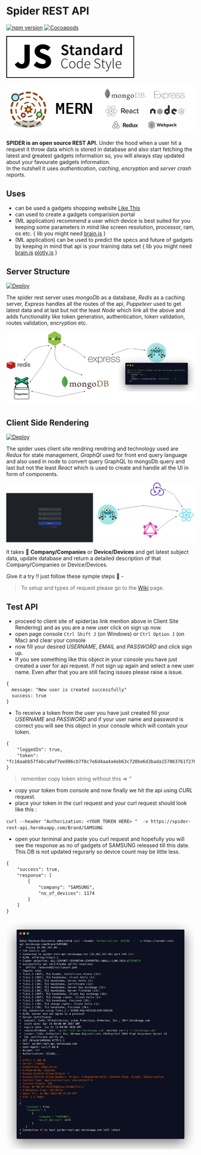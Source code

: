 # Spider REST API

[![npm version](https://badge.fury.io/js/express.svg)](https://badge.fury.io/js/express)
[![Cocoapods](https://img.shields.io/badge/license-MIT-green.svg)](http://doge.mit-license.org)

[![js-standard-style](Examples/badge.svg)](https://github.com/feross/standard)

<!-- [![trello](Examples/trello.png)](https://trello.com/b/Ac41C6HN/standalone-algorithm-visualizer)
[![Github-pages](Examples/github_pages.png)](https://omkarnath1123.github.io/Profiler/) -->

<img src="Examples/mern.png" alt="Stack" />

<b>SPIDER is an open source REST API.</b> Under the hood when a user hit a request it throw data which is stored in database and also start fetching the latest and greatest gadgets information so, you will always stay updated about your favourate gadgets information. <br>
In the nutshell it uses _authentication_, _caching_, _encryption_ and _server crash reports_.
<br>

## Uses

- can be used a gadgets shopping website [Like This](https://github.com/omkarnath1123/My-Awesome-Shop)
- can used to create a gadgets comparision portal
- (ML application) recommend a user which device is best suited for you keeping some parameters in mind like screen resolution, processor, ram, os etc. { lib you might need [brain.js](https://github.com/BrainJS/brain.js) }
- (ML application) can be used to predict the specs and future of gadgets by keeping in mind that api is your training data set { lib you might need [brain.js](https://github.com/BrainJS/brain.js) [plotly.js](https://plot.ly/javascript/) }

## Server Structure
[![Deploy](https://www.herokucdn.com/deploy/button.png)](http://spider-rest-api.herokuapp.com/Brands)

The spider rest server uses _mongoDb_ as a database, _Redis_ as a caching server, _Express_ handles all the routes of the api, _Puppeteer_ used to get latest data and at last but not the least _Node_ which link all the above and adds functionality like token generation, authentication, token validation, routes validation, encryption etc.

<img src="Examples/Server_Diagram.jpg" alt="Server Structure" />

## Client Side Rendering
[![Deploy](https://www.herokucdn.com/deploy/button.png)](https://spider-client.herokuapp.com/)

The spider uses client site rendring rendring and technology used are _Redux_ for state management, _GraphQl_ used for front end query language and also used in node to convert query GraphQL to mongoDb query and last but not the least _React_ which is used to create and handle all the UI in form of components.

<img src="Examples/Client.jpg" alt="Server Structure" />
<br/>

It takes :iphone: <b>Company/Companies</b> or <b>Device/Devices</b> and get latest subject data, update database and return a detailed description of that Company/Companies or Device/Devices.

Give it a try !! just follow these symple steps :hammer: -

> To setup and types of request please go to the [Wiki](https://github.com/omkarnath1123/Spider-REST-API/wiki) page.

## Test API
- proceed to client site of spider(as link mention above in Client Site Rendering) and as you are a new user click on sign up now.
- open page console `Ctrl Shift J` (on Windows) or `Ctrl Option J` (on Mac) and clear your console
- now fill your desired _USERNAME_, _EMAIL_ and _PASSWORD_ and click sign up.
- If you see something like this object in your console you have just created a user for api request. If not sign up again and select a new user name. Even after that you are still facing issues please raise a issue.
```
{
  message: "New user is created successfully"
  success: true
}
```
- To receive a token from the user you have just created fill your _USERNAME_ and _PASSWORD_ and if your user name and password is correct you will see this object in your console which will contain your token.
```
{
    "loggedIn": true,
    "token": "fc16aabb57febca9af7ee886cb7f8c7e6d4aa4a4eb63c720be6d3bada157063761f2709e13d0010920e088f0af16070b4515c4774adb07a6cfa4966cf8bd69c141c51f9c5e286764497e90c64e5033629d64f84ae73a170ceab62407985a2be7a78114ebcecf0742e3d711765c8ec53aea5c83c8eb27ee0dcf1964762103aae44a85"
}
```
> remember copy token string without this => *"*  
- copy your token from console and now finally we hit the api using *CURL* request.
- place your token in the curl request and your curl request should look like this :

``curl --header "Authorization: <YOUR TOKEN HERE> "  -v https://spider-rest-api.herokuapp.com/Brand/SAMSUNG``
- open your terminal and paste you curl request and hopefully you will see the response as no of gadgets of SAMSUNG released till this date. This DB is not updated regurarly so device count may be little less.
```
{
    "success": true,
    "response": [
        {
            "company": "SAMSUNG",
            "no_of_devices": 1174
        }
    ]
}
```
<img src="Examples/curl.png" alt="SPIDER curl get request" />
